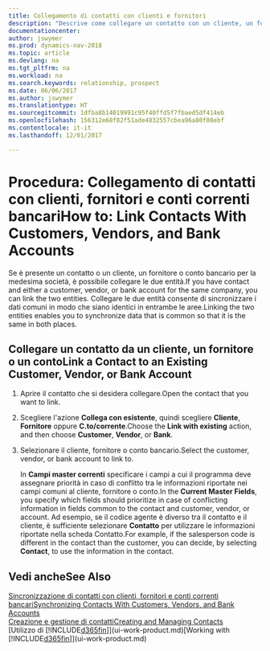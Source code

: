 ```yaml
---
title: Collegamento di contatti con clienti e fornitori
description: "Descrive come collegare un contatto con un cliente, un fornitore o un conto corrente bancario dalla medesima società, per poter sincronizzare i dati comuni."
documentationcenter: 
author: jswymer
ms.prod: dynamics-nav-2018
ms.topic: article
ms.devlang: na
ms.tgt_pltfrm: na
ms.workload: na
ms.search.keywords: relationship, prospect
ms.date: 06/06/2017
ms.author: jswymer
ms.translationtype: HT
ms.sourcegitcommit: 1dfba8b14019991c95f40ffd5f7fbaed5df414eb
ms.openlocfilehash: 156312e68f82f51ade4832557cbea96a80f08ebf
ms.contentlocale: it-it
ms.lasthandoff: 12/01/2017

---
```

# <a name="how-to-link-contacts-with-customers-vendors-and-bank-accounts"></a><span data-ttu-id="66ec2-103">Procedura: Collegamento di contatti con clienti, fornitori e conti correnti bancari</span><span class="sxs-lookup"><span data-stu-id="66ec2-103">How to: Link Contacts With Customers, Vendors, and Bank Accounts</span></span>
<span data-ttu-id="66ec2-104">Se è presente un contatto o un cliente, un fornitore o conto bancario per la medesima società, è possibile collegare le due entità.</span><span class="sxs-lookup"><span data-stu-id="66ec2-104">If you have contact and either a customer, vendor, or bank account for the same company, you can link the two entities.</span></span> <span data-ttu-id="66ec2-105">Collegare le due entità consente di sincronizzare i dati comuni in modo che siano identici in entrambe le aree.</span><span class="sxs-lookup"><span data-stu-id="66ec2-105">Linking the two entities enables you to synchronize data that is common so that it is the same in both places.</span></span>

## <a name="link-a-contact-to-an-existing-customer-vendor-or-bank-account"></a><span data-ttu-id="66ec2-106">Collegare un contatto da un cliente, un fornitore o un conto</span><span class="sxs-lookup"><span data-stu-id="66ec2-106">Link a Contact to an Existing Customer, Vendor, or Bank Account</span></span>
1. <span data-ttu-id="66ec2-107">Aprire il contatto che si desidera collegare.</span><span class="sxs-lookup"><span data-stu-id="66ec2-107">Open the contact that you want to link.</span></span>
2. <span data-ttu-id="66ec2-108">Scegliere l'azione **Collega con esistente**, quindi scegliere **Cliente**, **Fornitore** oppure **C.to/corrente**.</span><span class="sxs-lookup"><span data-stu-id="66ec2-108">Choose the **Link with existing** action, and then choose **Customer**, **Vendor**, or **Bank**.</span></span>
3. <span data-ttu-id="66ec2-109">Selezionare il cliente, fornitore o conto bancario.</span><span class="sxs-lookup"><span data-stu-id="66ec2-109">Select the customer, vendor, or bank account to link to.</span></span>

   <span data-ttu-id="66ec2-110">In **Campi master correnti** specificare i campi a cui il programma deve assegnare priorità in caso di conflitto tra le informazioni riportate nei campi comuni al cliente, fornitore o conto.</span><span class="sxs-lookup"><span data-stu-id="66ec2-110">In the **Current Master Fields**, you specify which fields should prioritize in case of conflicting information in fields common to the contact and customer, vendor, or account.</span></span> <span data-ttu-id="66ec2-111">Ad esempio, se il codice agente è diverso tra il contatto e il cliente, è sufficiente selezionare **Contatto** per utilizzare le informazioni riportate nella scheda Contatto.</span><span class="sxs-lookup"><span data-stu-id="66ec2-111">For example, if the salesperson code is different in the contact than the customer, you can decide, by selecting **Contact**, to use the information in the contact.</span></span>

## <a name="see-also"></a><span data-ttu-id="66ec2-112">Vedi anche</span><span class="sxs-lookup"><span data-stu-id="66ec2-112">See Also</span></span>
[<span data-ttu-id="66ec2-113">Sincronizzazione di contatti con clienti, fornitori e conti correnti bancari</span><span class="sxs-lookup"><span data-stu-id="66ec2-113">Synchronizing Contacts With Customers, Vendors, and Bank Accounts</span></span>](marketing-synchronize-contacts-customers-vendors-bank-accounts.md)  
[<span data-ttu-id="66ec2-114">Creazione e gestione di contatti</span><span class="sxs-lookup"><span data-stu-id="66ec2-114">Creating and Managing Contacts</span></span>](marketing-contacts.md)  
<span data-ttu-id="66ec2-115">[Utilizzo di [!INCLUDE[d365fin](includes/d365fin_md.md)]](ui-work-product.md)</span><span class="sxs-lookup"><span data-stu-id="66ec2-115">[Working with [!INCLUDE[d365fin](includes/d365fin_md.md)]](ui-work-product.md)</span></span>  

